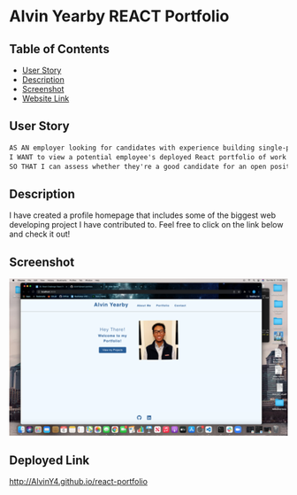 # Alvin Yearby REACT Portfolio 

## Table of Contents
- [User Story](#user-story)
- [Description](#description)
- [Screenshot](#screenshot)
- [Website Link](#Deployed-Link) 


## User Story

```md
AS AN employer looking for candidates with experience building single-page applications
I WANT to view a potential employee's deployed React portfolio of work samples
SO THAT I can assess whether they're a good candidate for an open position
```

## Description 

I have created a profile homepage that includes some of the biggest web developing project I have contributed to. Feel free to click on the link below and check it out! 

## Screenshot

<img src=https://github.com/AlvinY4/react-portfolio/blob/main/src/assets/images/Screen%20Shot%202022-03-06%20at%2011.08.11%20PM.png> 


## Deployed Link 

http://AlvinY4.github.io/react-portfolio 
